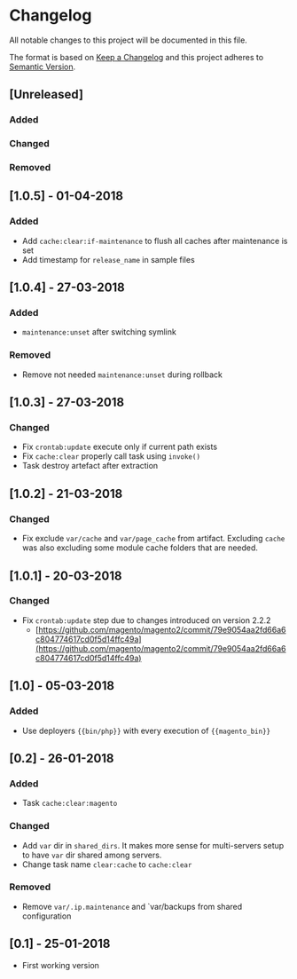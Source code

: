 # Changelog
All notable changes to this project will be documented in this file.

The format is based on [Keep a Changelog](http://keepachangelog.com/en/1.0.0/)
and this project adheres to [Semantic Version](http://semver.org/spec/v2.0.0.html).

## [Unreleased]
### Added

### Changed

### Removed

## [1.0.5] - 01-04-2018
### Added
* Add `cache:clear:if-maintenance` to flush all caches after maintenance is set
* Add timestamp for `release_name` in sample files

## [1.0.4] - 27-03-2018
### Added
* `maintenance:unset` after switching symlink

### Removed
* Remove not needed `maintenance:unset` during rollback

## [1.0.3] - 27-03-2018
### Changed
* Fix `crontab:update` execute only if current path exists
* Fix `cache:clear` properly call task using `invoke()`
* Task destroy artefact after extraction

## [1.0.2] - 21-03-2018
### Changed
* Fix exclude `var/cache` and `var/page_cache` from artifact. Excluding `cache` was also excluding some module cache folders that are needed.

## [1.0.1] - 20-03-2018
### Changed
* Fix `crontab:update` step due to changes introduced on version 2.2.2
    * [https://github.com/magento/magento2/commit/79e9054aa2fd66a6c804774617cd0f5d14ffc49a](https://github.com/magento/magento2/commit/79e9054aa2fd66a6c804774617cd0f5d14ffc49a)

## [1.0] - 05-03-2018
### Added
* Use deployers `{{bin/php}}` with every execution of `{{magento_bin}}`

## [0.2] - 26-01-2018
### Added
* Task `cache:clear:magento`

### Changed
* Add `var` dir in `shared_dirs`. It makes more sense for multi-servers setup to have `var` dir shared among servers.
* Change task name `clear:cache` to `cache:clear`

### Removed
* Remove `var/.ip.maintenance` and `var/backups from shared configuration

## [0.1] - 25-01-2018
* First working version
